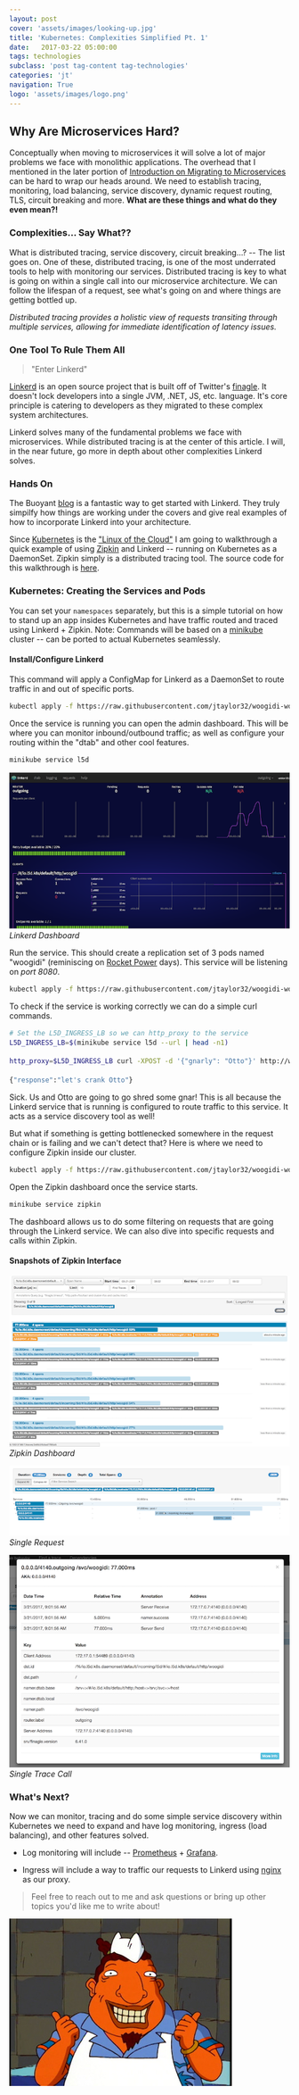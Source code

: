 ```yaml
---
layout: post
cover: 'assets/images/looking-up.jpg'
title: 'Kubernetes: Complexities Simplified Pt. 1'
date:   2017-03-22 05:00:00
tags: technologies
subclass: 'post tag-content tag-technologies'
categories: 'jt'
navigation: True
logo: 'assets/images/logo.png'
---
```


## Why Are Microservices Hard?

Conceptually when moving to microservices it will solve a lot of major problems we face with monolithic applications. The overhead that I mentioned in the later portion of [Introduction on Migrating to Microservices](http://jt.codes/Migration-to-Microservices) can be hard to wrap our heads around. We need to establish tracing, monitoring, load balancing, service discovery, dynamic request routing, TLS, circuit breaking and more. **What are these things and what do they even mean?!**

### Complexities... Say What??

What is distributed tracing, service discovery, circuit breaking...? -- The list goes on. One of these, distributed tracing, is one of the most underrated tools to help with monitoring our services. Distributed tracing is key to what is going on within a single call into our microservice architecture. We can follow the lifespan of a request, see what's going on and where things are getting bottled up. 

_Distributed tracing provides a holistic view of requests transiting through multiple services, allowing for immediate identification of latency issues._

### One Tool To Rule Them All

> "Enter Linkerd"

[Linkerd](https://linkerd.io/) is an open source project that is built off of Twitter's [finagle](https://twitter.github.io/finagle/). It doesn't lock developers into a single JVM, .NET, JS, etc. language. It's core principle is catering to developers as they migrated to these complex system architectures.

Linkerd solves many of the fundamental problems we face with microservices. While distributed tracing is at the center of this article. I will, in the near future, go more in depth about other complexities Linkerd solves.

### Hands On

The Buoyant [blog](https://blog.buoyant.io/) is a fantastic way to get started with Linkerd. They truly simpilfy how things are working under the covers and give real examples of how to incorporate Linkerd into your architecture.

Since [Kubernetes](https://k8s.io/) is the ["Linux of the Cloud"](https://www.youtube.com/watch?v=3MyYhSnHGm0) I am going to walkthrough a quick example of using [Zipkin](http://zipkin.io/) and Linkerd -- running on Kubernetes as a DaemonSet. Zipkin simply is a distributed tracing tool. The source code for this walkthrough is [here](https://github.com/jtaylor32/woogidi-woogidi-woogidi).

### Kubernetes: Creating the Services and Pods

You can set your `namespaces` separately, but this is a simple tutorial on how to stand up an app insides Kubernetes and have traffic routed and traced using Linkerd + Zipkin. Note: Commands will be based on a [minikube](https://github.com/kubernetes/minikube) cluster -- can be ported to actual Kubernetes seamlessly.

#### Install/Configure Linkerd

This command will apply a ConfigMap for Linkerd as a DaemonSet to route traffic in and out of specific ports. 

```bash
kubectl apply -f https://raw.githubusercontent.com/jtaylor32/woogidi-woogidi-woogidi/master/k8s-configs/linkerd-zipkin.yml
```

Once the service is running you can open the admin dashboard. This will be where you can monitor inbound/outbound traffic; as well as configure your routing within the "dtab" and other cool features.

```bash
minikube service l5d
```

![linkerd-dashboard](./../assets/images/linkerd-dashboard.jpg)
*Linkerd Dashboard*

Run the service. This should create a replication set of 3 pods named "woogidi" (reminiscing on [Rocket Power](https://en.wikipedia.org/wiki/Rocket_Power) days). This service will be listening on _port 8080_.

```bash
kubectl apply -f https://raw.githubusercontent.com/jtaylor32/woogidi-woogidi-woogidi/master/k8s-configs/woogidi-woogidi-woogidi.yml
```

To check if the service is working correctly we can do a simple curl commands. 

```bash
# Set the L5D_INGRESS_LB so we can http_proxy to the service 
L5D_INGRESS_LB=$(minikube service l5d --url | head -n1)

http_proxy=$L5D_INGRESS_LB curl -XPOST -d '{"gnarly": "Otto"}' http://woogidi/

{"response":"let's crank Otto"}
```

Sick. Us and Otto are going to go shred some gnar! This is all because the Linkerd service that is running is configured to route traffic to this service. It acts as a service discovery tool as well!

But what if something is getting bottlenecked somewhere in the request chain or is failing and we can't detect that? Here is where we need to configure Zipkin inside our cluster.

```bash
kubectl apply -f https://raw.githubusercontent.com/jtaylor32/woogidi-woogidi-woogidi/master/k8s-configs/zipkin.yml
```

Open the Zipkin dashboard once the service starts.

```bash
minikube service zipkin
```

The dashboard allows us to do some filtering on requests that are going through the Linkerd service. We can also dive into specific requests and calls within Zipkin.

#### Snapshots of Zipkin Interface

![zipkin-dashboard](./../assets/images/zipkin-dashboard.jpg)
*Zipkin Dashboard*

![zipkin-single-call](./../assets/images/zipkin-single-call.jpg)
*Single Request*

![zipkin-details](./../assets/images/zipkin-details.jpg)
*Single Trace Call*

### What's Next?

Now we can monitor, tracing and do some simple service discovery within Kubernetes we need to expand and have log monitoring, ingress (load balancing), and other features solved. 

- Log monitoring will include -- [Prometheus](https://github.com/prometheus) + [Grafana](https://github.com/grafana/grafana).

- Ingress will include a way to traffic our requests to Linkerd using [nginx](https://github.com/nginx/nginx) as our proxy.

> Feel free to reach out to me and ask questions or bring up other topics you'd like me to write about! 

![later-bro!](./../assets/images/tito-later.jpg)
